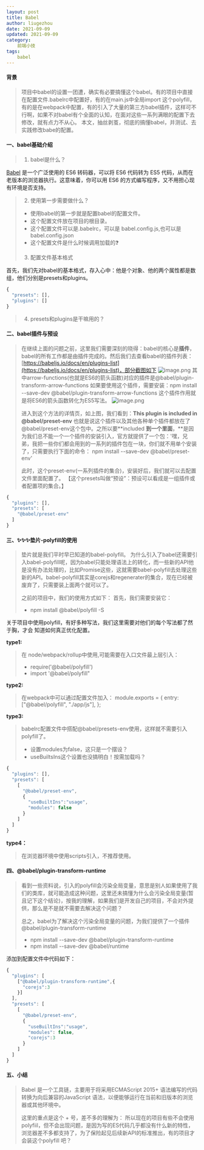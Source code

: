 ```yaml
---
layout: post
title: Babel
author: liugezhou
date: 2021-09-09
updated: 2021-09-09
category: 
    前端小技
tags:
    babel
---
```

#### 背景
> 项目中babel的设置一团遭，确实有必要搞懂这个babel。有的项目中直接在配置文件.babelrc中配置好，有的在main.js中全局import 这个polyfill，有的是在webpack中配置，有的引入了大量的第三方babel插件，这样可不行啊，如果不对babel有个全面的认知，在面对这些一系列满眼的配置下去修改，就有点力不从心。
> 本文，抽丝剥茧，彻底的搞懂babel，并测试、去实践修改babe的配置。


#### 一、babel基础介绍
> 1. babel是什么？
> 
[Babel](https://babeljs.io/) 是一个广泛使用的 ES6 转码器，可以将 ES6 代码转为 ES5 代码，从而在老版本的浏览器执行。这意味着，你可以用 ES6 的方式编写程序，又不用担心现有环境是否支持。
> 
> 2. 使用第一步需要做什么？
> - 使用babel的第一步就是配置babel的配置文件。
> - 这个配置文件放在项目的根目录。
> - 这个配置文件可以是.babelrc，可以是 babel.config.js,也可以是babel.config.json
> - 这个配置文件是什么时候调用加载的❓
> 
> 3. 配置文件基本格式
> 
首先，我们先对babel的基本格式，存入心中：他是个对象、他的两个属性都是数组，他们分别是presets和plugins。

```javascript
{
  "presets": [],
  "plugins": []
}
```
> 4. presets和plugins是干嘛用的？


#### 二、babel插件与预设
> 在继续上面的问题之前，这里我们需要深刻的晓得：babel的核心是**插件**，babel的所有工作都是由插件完成的。然后我们去查看babel的插件列表：[https://babeljs.io/docs/en/plugins-list](https://babeljs.io/docs/en/plugins-list)，部分截图如下
> ![image.png](https://cdn.nlark.com/yuque/0/2021/png/358819/1631153922607-35bd71a6-dcaf-42bd-b2e9-336ef43dc495.png#clientId=u90972840-f7c3-4&from=paste&height=571&id=u72c58d17&margin=%5Bobject%20Object%5D&name=image.png&originHeight=1712&originWidth=1118&originalType=binary&ratio=1&size=144065&status=done&style=none&taskId=u25964189-5d96-4681-96e9-5c4d670690a&width=372.6666666666667)
> 其中arrow-functions(也就是ES6的箭头函数)对应的插件是@babel/plugin-transform-arrow-functions
> 如果要使用这个插件，需要安装：npm install --save-dev @babel/plugin-transform-arrow-functions
> 这个插件作用就是将ES6的箭头函数转化为ES5写法。
> ![image.png](https://cdn.nlark.com/yuque/0/2021/png/358819/1631154073171-462689b0-84b9-467c-9f58-e72e8d2b419a.png#clientId=u90972840-f7c3-4&from=paste&height=177&id=iomqr&margin=%5Bobject%20Object%5D&name=image.png&originHeight=530&originWidth=1726&originalType=binary&ratio=1&size=56423&status=done&style=none&taskId=ucbb483d7-f1f3-44aa-ae62-d4bfa378105&width=575.3333333333334)
> 
> 进入到这个方法的详情页，如上图，我们看到：**This plugin is included in @babel/preset-env**
> 也就是说这个插件以及其他各种单个插件都放在了@babel/preset-env这个包中。之所以要**included **到一个里面**，**是因为我们总不能一个一个插件的安装引入，官方就提供了一个包：'嘿，兄弟，我把一些你们都会用到的一系列的插件包在一块，你们就不用单个安装了，只需要执行下面的命令：
> npm install --save-dev @babel/preset-env'
> 
>  此时，这个preset-env(一系列插件的集合)，安装好后，我们就可以去配置文件里面配置了。
> 【这个presets叫做“预设”：预设可以看成是一组插件或者配置项的集合。】

```javascript
{
  "plugins": [],
  "presets": [
    "@babel/preset-env"
  ]
}
```
#### 
#### 三、✨✨✨垫片-polyfill的使用
> 垫片就是我们平时早已知道的babel-polyfill。
> 为什么引入了babel还需要引入babel-polyfill呢，因为babel只能处理语法上的转化，而一些新的API他是没有办法处理的，比如Promise这些，这就需要babel-polyfill去处理这些新的API。babel-polyfill其实是corejs和regenerater的集合，现在已经被废弃了，只需要装上面两个就可以了。
> 
> 之前的项目中，我们的使用方式如下：
>  首先，我们需要安装它：
> - npm install @babel/polyfill -S
> 
关于项目中使用polyfill，有好多种写法，我们这里需要对他们的每个写法都了然于胸，才会 知道如何真正优化配置。

**type1:**
> 在 node/webpack/rollup中使用,可能需要在入口文件最上层引入：
> - require('@babel/polyfill') 
> - import '@babel/polyfill"

**type2:**
> 在webpack中可以通过配置文件加入：
> module.exports = {
>   entry: ["@babel/polyfill", "./app/js"],
> };

**type3:**
> babelrc配置文件中搭配@babel/presets-env使用，这样就不需要引入polyfill了。
> - 设置modules为false，这只是一个摆设？
> - useBuiltsIns这个设置也没搞明白！按需加载吗？

```javascript
{
  "plugins": [],
  "presets": [
    [
      "@babel/preset-env",
      {
        "useBuiltIns":"usage",
        "modules": false
      }
    ]
  ]
}
```
**type4：**
> 在浏览器环境中使用scripts引入，不推荐使用。


#### 四、@babel/plugin-transform-runtime
> 看到一些资料说，引入的polyfill会污染全局变量，意思是别人如果使用了我们的类库，就可能造成这种问题，这里还未搞懂为什么会污染全局变量(暂且记下这个结论)，按我的理解，如果我们是开发自己的项目，不会对外提供，那么是不是就不需要去解决这个问题？
> 
> 总之，babel为了解决这个污染全局变量的问题，为我们提供了一个插件@babel/plugin-transform-runtime 
> - npm install --save-dev @babel/plugin-transform-runtime
> - npm install --save-dev @babel/runtime
> 
添加到配置文件中代码如下：

```javascript
{
  "plugins": [
    ["@babel/plugin-transform-runtime",{
      "corejs":3
    }]
  ],
  "presets": [
    [
      "@babel/preset-env",
      {
        "useBuiltIns":"usage",
        "modules": false,
        "corejs":3
      }
    ]
  ]
}
```

#### 五、小结
> Babel 是一个工具链，主要用于将采用ECMAScript 2015+ 语法编写的代码转换为向后兼容的JavaScript 语法，以便能够运行在当前和旧版本的浏览器或其他环境中。
> 
> 
> 这里的重点是这个 + 号，差不多的理解为：  所以现在的项目有些不会使用polyfiil，但不会出现问题，是因为写的ES代码几乎都没有什么新的特性，浏览器差不多都支持了，为了保险起见后续新API的标准推出，有的项目才会装这个polyfill     吧？




